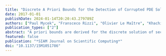 ```yaml
---
title: "Discrete A Priori Bounds for the Detection of Corrupted PDE Solutions in Exascale Computations"
date: 2017-01-01
publishDate: 2024-01-14T20:20:43.279789Z
authors: ["Paul Mycek", "Fransceco Rizzi", "Olivier Le Maı̂tre", "Khachik Sargsyan", "Karla Morris", "Cosmin Safta", "Bert Debusschere", "Omar Knio"]
publication_types: ["2"]
abstract: "A priori bounds are derived for the discrete solution of second-order elliptic partial differential equations (PDEs). The bounds have two contributions. First, the influence of boundary conditions is taken into account through a discrete maximum principle. Second, the contribution of the source field is evaluated in a fashion similar to that used in the treatment of the continuous a priori operators. Closed form expressions are, in particular, obtained for the case of a conservative, second-order finite difference approximation of the diffusion equation with variable scalar diffusivity. The bounds are then incorporated into a resilient domain decomposition framework, in order to verify the admissibility of local PDE solutions. The computations demonstrate that the bounds are able to detect most system faults, and thus considerably enhance the resilience and the overall performance of the solver."
featured: false
publication: "*SIAM Journal on Scientific Computing*"
doi: "10.1137/15M1051786"
---
```


